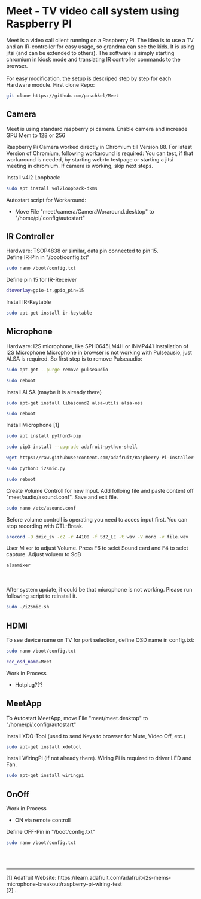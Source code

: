 # Meet - TV video call system using Raspberry PI
Meet is a video call client running on a Raspberry Pi. The idea is to use a TV and an IR-controller for easy usage, so grandma can see the kids. It is using jitsi (and can be extended to others). The software is simply starting chromium in kiosk mode and translating IR controller commands to the browser.
<br><br>
For easy modification, the setup is descriped step by step for each Hardware module. First clone Repo:

```sh
git clone https://github.com/paschkel/Meet
```

## Camera
Meet is using standard raspberry pi camera.
Enable camera and increade GPU Mem to 128 or 256

Raspberry Pi Camera worked directly in Chromium till Version 88. For latest Version of Chromium, following workaround is required:
You can test, if that workaround is needed, by starting webrtc testpage or starting a jitsi meeting in chromium. If camera is working, skip next steps.

Install v4l2 Loopback:
```sh
sudo apt install v4l2loopback-dkms
```
Autostart script for Workaround:
- Move File "meet/camera/CameraWoraround.desktop" to "/home/pi/.config/autostart"


## IR Controller
Hardware: TSOP4838 or similar, data pin connected to pin 15.<br>
Define IR-Pin in "/boot/config.txt"
```sh
sudo nano /boot/config.txt
```
Define pin 15 for IR-Receiver
```sh
dtoverlay=gpio-ir,gpio_pin=15
```

Install IR-Keytable
```sh
sudo apt-get install ir-keytable
```


## Microphone
Hardware: I2S microphone, like SPH0645LM4H or INMP441
Installation of I2S Microphone
Microphone in browser is not working with Pulseausio, just ALSA is required. So first step is to remove Pulseaudio:
```sh
sudo apt-get --purge remove pulseaudio
```
```sh
sudo reboot
```
Install ALSA (maybe it is already there)
```sh
sudo apt-get install libasound2 alsa-utils alsa-oss
```
```sh
sudo reboot
```
Install Microphone [1]
```sh
sudo apt install python3-pip
```
```sh
sudo pip3 install --upgrade adafruit-python-shell
```
```sh
wget https://raw.githubusercontent.com/adafruit/Raspberry-Pi-Installer-Scripts/master/i2smic.py
```
```sh
sudo python3 i2smic.py
```
```sh
sudo reboot
```
Create Volume Controll for new Input. Add folloing file and paste content off "meet/audio/asound.conf". Save and exit file.
```sh
sudo nano /etc/asound.conf
```
Before volume controll is operating you need to acces input first. You can stop recording  with CTL-Break.
```sh
arecord -D dmic_sv -c2 -r 44100 -f S32_LE -t wav -V mono -v file.wav
```
User Mixer to adjust Volume. Press F6 to selct Sound card and F4 to selct capture. Adjust voluem to 9dB
```sh
alsamixer
```
<br><br>
After system update, it could be that microphone is not working. Please run following script to reinstall it.
```sh
sudo ./i2smic.sh
```

## HDMI
To see device name on TV for port selection, define OSD name in config.txt:
```sh
sudo nano /boot/config.txt
```
```sh
cec_osd_name=Meet
```
Work in Process
- Hotplug???

## MeetApp
To Autostart MeetApp, move File "meet/meet.desktop" to "/home/pi/.config/autostart"

Install XDO-Tool (used to send Keys to browser for Mute, Video Off, etc.)
```sh
sudo apt-get install xdotool
```

Install WiringPi (if not already there). Wiring Pi is required to driver LED and Fan.
```sh
sudo apt-get install wiringpi
```


## OnOff
Work in Process
- ON via remote controll


Define OFF-Pin in "/boot/config.txt"
```sh
sudo nano /boot/config.txt
```

<br><br>
<hr>
[1]   Adafruit Website: https://learn.adafruit.com/adafruit-i2s-mems-microphone-breakout/raspberry-pi-wiring-test <br>
[2]   ..
